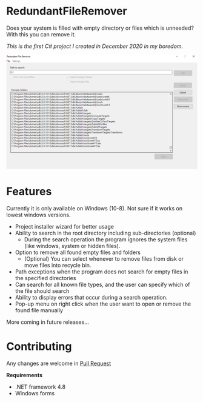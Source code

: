 # RedundantFileRemover
Does your system is filled with empty directory or files which is unneeded? With this you can remove it.

_This is the first C# project I created in December 2020 in my boredom._

![Main window](img/MainWindow.png?raw=true "Main window")

# Features
Currently it is only available on Windows (10-8). Not sure if it works on lowest windows versions.

- Project installer wizard for better usage
- Ability to search in the root directory including sub-directories (optional)
  - During the search operation the program ignores the system files (like windows, system or hidden files).
- Option to remove all found empty files and folders
  - (Optional) You can select whenever to remove files from disk or move files into recycle bin.
- Path exceptions when the program does not search for empty files in the specified directories
- Can search for all known file types, and the user can specify which of the file should search
- Ability to display errors that occur during a search operation.
- Pop-up menu on right click when the user want to open or remove the found file manually

More coming in future releases...

# Contributing
Any changes are welcome in [Pull Request](https://docs.github.com/en/free-pro-team@latest/github/collaborating-with-issues-and-pull-requests/about-pull-requests)

**Requirements**
- .NET framework 4.8
- Windows forms
